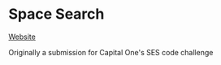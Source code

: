 # Space Search
[Website](https://philipa18.github.io/spacesearch/)

Originally a submission for Capital One's SES code challenge
